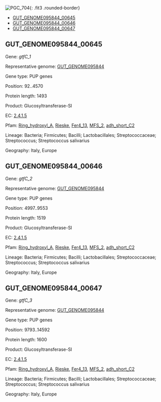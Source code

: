 ![PGC_704](../static/images/Clusters_figure/PGC_704.jpg){: .fit3 .rounded-border}

<ul id="myTab" class="nav nav-tabs">
  <li class="active">
        <a href="#tab1" data-toggle="tab">GUT_GENOME095844_00645</a>
  </li>
<li><a href="#tab2" data-toggle="tab">GUT_GENOME095844_00646</a></li>
<li><a href="#tab3" data-toggle="tab">GUT_GENOME095844_00647</a></li>
</ul>

<div id="myTabContent" class="tab-content">
  <div class="tab-pane fade in active" id="tab1">

<h2 id="GUT_GENOME095844_00645">GUT_GENOME095844_00645</h2>
<p>Gene: <em>gtfC_1</em>
<p>Representative genome: <a href="https://www.ebi.ac.uk/metagenomics/genomes/MGYG-HGUT-00113">GUT_GENOME095844</a></p>
<p>Gene type: PUP genes</p>
<p>Position: 92..4570</p>
<p>Protein length: 1493</p>
<p>Product: Glucosyltransferase-SI</p>
<p>EC: <a href="https://www.brenda-enzymes.org/enzyme.php?ecno=2.4.1.5">2.4.1.5</a></p>
<p>Pfam: <a href="http://pfam.xfam.org/family/Ring_hydroxyl_A">Ring_hydroxyl_A</a>, <a href="http://pfam.xfam.org/family/Rieske">Rieske</a>, <a href="http://pfam.xfam.org/family/Fer4_13">Fer4_13</a>, <a href="http://pfam.xfam.org/family/MFS_2">MFS_2</a>, <a href="http://pfam.xfam.org/family/adh_short_C2">adh_short_C2</a></p>
<p>Lineage: Bacteria; Firmicutes; Bacilli; Lactobacillales; Streptococcaceae; Streptococcus; Streptococcus salivarius</p>
<p>Geography: Italy, Europe</p>
  </div>

  <div class="tab-pane fade" id="tab2">

<h2 id="GUT_GENOME095844_00646">GUT_GENOME095844_00646</h2>
<p>Gene: <em>gtfC_2</em></p>
<p>Representative genome: <a href="https://www.ebi.ac.uk/metagenomics/genomes/MGYG-HGUT-00113">GUT_GENOME095844</a></p>
<p>Gene type: PUP genes</p>
<p>Position: 4997..9553</p>
<p>Protein length: 1519</p>
<p>Product: Glucosyltransferase-SI</p>
<p>EC: <a href="https://www.brenda-enzymes.org/enzyme.php?ecno=2.4.1.5">2.4.1.5</a></p>
<p>Pfam: <a href="http://pfam.xfam.org/family/Ring_hydroxyl_A">Ring_hydroxyl_A</a>, <a href="http://pfam.xfam.org/family/Rieske">Rieske</a>, <a href="http://pfam.xfam.org/family/Fer4_13">Fer4_13</a>, <a href="http://pfam.xfam.org/family/MFS_2">MFS_2</a>, <a href="http://pfam.xfam.org/family/adh_short_C2">adh_short_C2</a></p>
<p>Lineage: Bacteria; Firmicutes; Bacilli; Lactobacillales; Streptococcaceae; Streptococcus; Streptococcus salivarius</p>
<p>Geography: Italy, Europe</p>

  </div>
  <div class="tab-pane fade" id="tab3">

<h2 id="GUT_GENOME095844_00647">GUT_GENOME095844_00647</h2>
<p>Gene: <em>gtfC_3</em></p>
<p>Representative genome: <a href="https://www.ebi.ac.uk/metagenomics/genomes/MGYG-HGUT-00113">GUT_GENOME095844</a></p>
<p>Gene type: PUP genes</p>
<p>Position: 9793..14592</p>
<p>Protein length: 1600</p>
<p>Product: Glucosyltransferase-SI</p>
<p>EC: <a href="https://www.brenda-enzymes.org/enzyme.php?ecno=2.4.1.5">2.4.1.5</a></p>
<p>Pfam: <a href="http://pfam.xfam.org/family/Ring_hydroxyl_A">Ring_hydroxyl_A</a>, <a href="http://pfam.xfam.org/family/Rieske">Rieske</a>, <a href="http://pfam.xfam.org/family/Fer4_13">Fer4_13</a>, <a href="http://pfam.xfam.org/family/MFS_2">MFS_2</a>, <a href="http://pfam.xfam.org/family/adh_short_C2">adh_short_C2</a></p>
<p>Lineage: Bacteria; Firmicutes; Bacilli; Lactobacillales; Streptococcaceae; Streptococcus; Streptococcus salivarius</p>
<p>Geography: Italy, Europe</p>

  </div>
</div>
